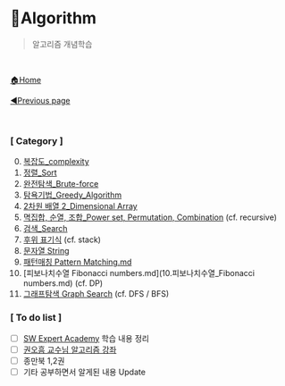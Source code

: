 # 🎲Algorithm

> 알고리즘 개념학습

<br>

[🏠Home](https://github.com/batboy118/Study_Note)

[◀Previous page ](../)

<br>

### [ Category ]

0. [복잡도_complexity](00.복잡도_complexity.md)
1. [정렬_Sort](01.정렬_Sort.md)
2. [완전탐색_Brute-force](02.완전탐색_Brute-force.md)
3. [탐욕기법_Greedy_Algorithm](03.탐욕기법_Greedy_Algorithm.md)
4. [2차원 배열 2_Dimensional Array](04.2차원_배열_2_Dimensional_Array.md)
5. [멱집합, 순열, 조합_Power set, Permutation, Combination](05.멱집합_순열_조합_Power_set_Permutation_Combination.md) (cf. recursive)
6. [검색_Search](06.검색_Search.md)
7. [후위 표기식](07.후위_표기식.md)  (cf. stack)
8. [문자열 String](08.문자열_String.md)
9. [패턴매칭 Pattern Matching.md](09.패턴매칭_Pattern_Matching.md)
10. [피보나치수열 Fibonacci numbers.md](10.피보나치수열_Fibonacci numbers.md) (cf. DP)
11. [그래프탐색 Graph Search](11.그래프탐색_GraphSearch.md)  (cf. DFS / BFS)



### [ To do list ]

- [ ] [SW Expert Academy](swexpertacademy.com) 학습 내용 정리
- [ ] [권오흠 교수님 알고리즘 강좌](https://www.inflearn.com/course/알고리즘-강좌#description)
- [ ] 종만북 1,2권
- [ ] 기타 공부하면서 알게된 내용 Update
